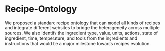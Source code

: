 # Recipe-Ontology
We proposed a standard recipe ontology that can model all kinds of recipes and integrate different websites to bridge the heterogeneity across multiple sources. We also identify the ingredient type, value, units, actions, state of ingredient, time, temperature, and tools from the ingredients and instructions that would be a major milestone towards recipes evolution.
